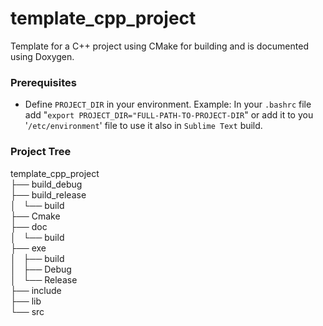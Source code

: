 # template_cpp_project

Template for a C++ project using CMake for building
and is documented using Doxygen.

### Prerequisites

- Define `PROJECT_DIR` in your environment. Example: In your `.bashrc` file add
"`export PROJECT_DIR="FULL-PATH-TO-PROJECT-DIR`" or add it to you '`/etc/environment`'
file to use it also in `Sublime Text` build.

### Project Tree

template_cpp_project\
├── build_debug\
├── build_release\
│   └── build\
├── Cmake\
├── doc\
│   └── build\
├── exe\
│   ├── build\
│   ├── Debug\
│   └── Release\
├── include\
├── lib\
└── src
